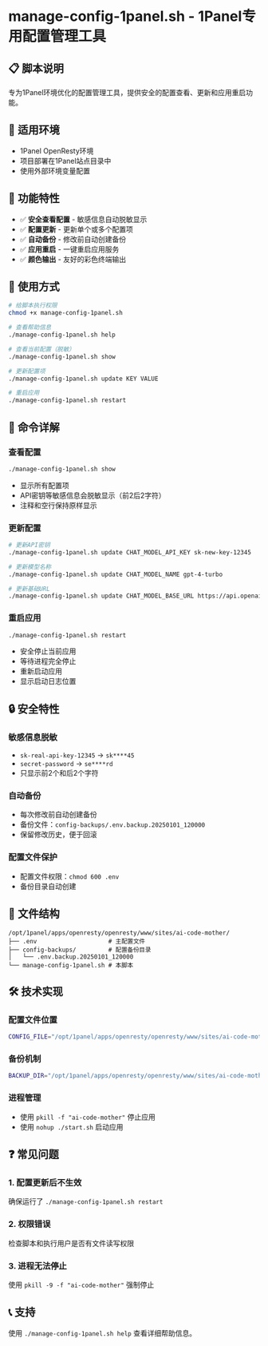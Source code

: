 # manage-config-1panel.sh - 1Panel专用配置管理工具

## 📋 脚本说明

专为1Panel环境优化的配置管理工具，提供安全的配置查看、更新和应用重启功能。

## 🎯 适用环境

- 1Panel OpenResty环境
- 项目部署在1Panel站点目录中
- 使用外部环境变量配置

## 🔧 功能特性

- ✅ **安全查看配置** - 敏感信息自动脱敏显示
- ✅ **配置更新** - 更新单个或多个配置项
- ✅ **自动备份** - 修改前自动创建备份
- ✅ **应用重启** - 一键重启应用服务
- ✅ **颜色输出** - 友好的彩色终端输出

## 🚀 使用方式

```bash
# 给脚本执行权限
chmod +x manage-config-1panel.sh

# 查看帮助信息
./manage-config-1panel.sh help

# 查看当前配置（脱敏）
./manage-config-1panel.sh show

# 更新配置项
./manage-config-1panel.sh update KEY VALUE

# 重启应用
./manage-config-1panel.sh restart
```

## 📝 命令详解

### 查看配置
```bash
./manage-config-1panel.sh show
```
- 显示所有配置项
- API密钥等敏感信息会脱敏显示（前2后2字符）
- 注释和空行保持原样显示

### 更新配置
```bash
# 更新API密钥
./manage-config-1panel.sh update CHAT_MODEL_API_KEY sk-new-key-12345

# 更新模型名称  
./manage-config-1panel.sh update CHAT_MODEL_NAME gpt-4-turbo

# 更新基础URL
./manage-config-1panel.sh update CHAT_MODEL_BASE_URL https://api.openai.com/v1
```

### 重启应用
```bash
./manage-config-1panel.sh restart
```
- 安全停止当前应用
- 等待进程完全停止
- 重新启动应用
- 显示启动日志位置

## 🔒 安全特性

### 敏感信息脱敏
- `sk-real-api-key-12345` → `sk****45`
- `secret-password` → `se****rd`
- 只显示前2个和后2个字符

### 自动备份
- 每次修改前自动创建备份
- 备份文件：`config-backups/.env.backup.20250101_120000`
- 保留修改历史，便于回滚

### 配置文件保护
- 配置文件权限：`chmod 600 .env`
- 备份目录自动创建

## 📁 文件结构

```
/opt/1panel/apps/openresty/openresty/www/sites/ai-code-mother/
├── .env                    # 主配置文件
├── config-backups/         # 配置备份目录
│   └── .env.backup.20250101_120000
└── manage-config-1panel.sh # 本脚本
```

## 🛠️ 技术实现

### 配置文件位置
```bash
CONFIG_FILE="/opt/1panel/apps/openresty/openresty/www/sites/ai-code-mother/.env"
```

### 备份机制
```bash
BACKUP_DIR="/opt/1panel/apps/openresty/openresty/www/sites/ai-code-mother/config-backups"
```

### 进程管理
- 使用 `pkill -f "ai-code-mother"` 停止应用
- 使用 `nohup ./start.sh` 启动应用

## ❓ 常见问题

### 1. 配置更新后不生效
确保运行了 `./manage-config-1panel.sh restart`

### 2. 权限错误
检查脚本和执行用户是否有文件读写权限

### 3. 进程无法停止
使用 `pkill -9 -f "ai-code-mother"` 强制停止

## 📞 支持

使用 `./manage-config-1panel.sh help` 查看详细帮助信息。